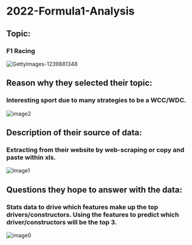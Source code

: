 # 2022-Formula1-Analysis

## Topic: 
### F1 Racing
![GettyImages-1239881348](https://user-images.githubusercontent.com/101272613/184259961-96f2065a-4841-4681-b628-a482d259631d.jpg)

## Reason why they selected their topic: 
### Interesting sport due to many strategies to be a WCC/WDC. 
![image2](https://user-images.githubusercontent.com/101272613/184259890-a0c3cd00-d7b7-4092-ab1c-eb609ca8cbb7.jpg)
## Description of their source of data: 
### Extracting from their website by web-scraping or copy and paste within xls. 
![Image1](https://user-images.githubusercontent.com/101272613/184259797-4b496577-4cbd-4957-bdef-3f2ec329c597.PNG)

## Questions they hope to answer with the data: 
### Stats data to drive which features make up the top drivers/constructors. Using the features to predict which driver/constructors will be the top 3. 
![image0](https://user-images.githubusercontent.com/101272613/184259791-09daca79-e767-4ae2-ac07-23648d37b0f2.PNG)
